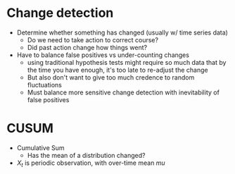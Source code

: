 # Change detection
- Determine whether something has changed (usually w/ time series data)
    - Do we need to take action to correct course?
    - Did past action change how things went?
- Have to balance false positives vs under-counting changes
    - using traditional hypothesis tests might require so much data that by the time you have enough, it's too late to re-adjust the change
    - But also don't want to give too much credence to random fluctuations
    - Must balance more sensitive change detection with inevitability of false positives

# CUSUM
- Cumulative Sum
    - Has the mean of a distribution changed?
- $X_t$ is periodic observation, with over-time mean $mu$

